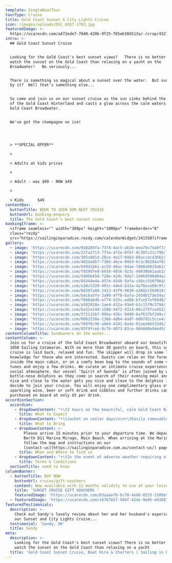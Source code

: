 ```yaml
---
template: SingleBoatTour
tourType: Cruise
title: Gold Coast Sunset & City Lights Cruise
icon: /images/uploads/DSC_0357-1703.jpg
featuredImage: >-
  https://ucarecdn.com/a472ede7-7040-420b-9f25-765eb30d513a/-/crop/4327x2003/0,362/-/preview/
intro: >-
  ## Gold Coast Sunset Cruise


  Looking for the Gold Coast's best sunset views?   There is no better place to
  watch the sunset on the Gold Coast than relaxing on a yacht on the
  Broadwater!   No seriously...


  There is something so magical about a sunset over the water.  But surrounded
  by it?  Well that's something else...    


  So come and join us on our sunset cruise as the sun sinks behind the mountains
  of the Gold Coast Hinterland and casts a glow across the calm waters of the
  Gold Coast Broadwater.    


  We've got the champagne on ice!




  > **SPECIAL OFFER**

  >

  > Adults at kids prices

  >

  > Adult - was $69 - NOW $49

  >

  > Kids      $49
contentBox:
  buttonTitle: BOOK TO JOIN OUR NEXT CRUISE
  buttonUrl: booking-enquiry
  title: The Gold Coast's best sunset views
bookingIframe: >-
  <iframe seamless="" width="300px" height="1000px" frameborder="0"
  class="rezdy"
  src="https://sailinginparadise.rezdy.com/calendarWidget/241550?iframe=true"></iframe>
gallery:
  - image: 'https://ucarecdn.com/010205fa-7374-4ac5-ab1b-eea79c74a0f7/'
  - image: 'https://ucarecdn.com/22fa2713-7f3a-4f2e-8f6f-9c30fc21c798/'
  - image: 'https://ucarecdn.com/365c0d1d-28ce-4a17-94b3-08accecd3661/'
  - image: 'https://ucarecdn.com/402dadb7-f30d-46ce-8954-6c1c9b284af0/'
  - image: 'https://ucarecdn.com/b4941b61-ac59-48ac-94ae-7868a9819a62/'
  - image: 'https://ucarecdn.com/f05997e0-6916-4036-923c-49938b61aab3/'
  - image: 'https://ucarecdn.com/540bb45d-f2de-42dc-9de7-1d469590d04a/'
  - image: 'https://ucarecdn.com/04344e4a-457e-43db-9afa-cb8cc510f96d/'
  - image: 'https://ucarecdn.com/a20c5320-401c-4de4-b32a-4a76ece68c9f/'
  - image: 'https://ucarecdn.com/8038fa88-1413-43f9-9030-a3882c50d010/'
  - image: 'https://ucarecdn.com/b4c6a5fe-3a90-4ff8-bafa-2434b1fde34a/'
  - image: 'https://ucarecdn.com/78b0abd6-ef74-433c-ad66-bfce57ef0446/'
  - image: 'https://ucarecdn.com/a582820e-1ae4-432a-93ed-b1c1579c5794/'
  - image: 'https://ucarecdn.com/ba32a14d-1580-4472-9314-08c2757ce452/'
  - image: 'https://ucarecdn.com/5f2131b7-994a-426c-9490-6af637bf299c/'
  - image: 'https://ucarecdn.com/0081538e-1366-4d04-8a07-b00792c5cce4/'
  - image: 'https://ucarecdn.com/769f0c96-ab64-4341-8a3e-91aee6653345/'
  - image: 'https://ucarecdn.com/85f9fce6-8c7b-4073-81ce-96b040e94e49/'
contentColumnTitle: Sundowners on the water...
contentColumn: >-
  Join us for a cruise of the Gold Coast Broadwater aboard our beautiful Seawind
  1050 Sailing Catamaran. With no more than 30 guests on board, this sunset
  cruise is laid back, relaxed and fun. The skipper will drop in some local
  knowledge for those who are interested. Guests can relax on the foredeck,
  inside the main cabin, or on a comfy bean bag to the sounds of some very cool
  tunes and enjoy a few drinks. We curate an intimate cruise experience with a
  social atmosphere. Our vessel ‘Spirit of Gwonda’ is often joined by wild
  bottle-nose dolphins as they come in search of their evening meal and being
  nice and close to the water gets you nice and close to the dolphins if they
  decide to join your cruise. You will enjoy one complimentary glass of
  sparkling wine, beer or soft drink and nibbles and further drinks can be
  purchased on board at only $5 per drink.
accordionSection:
  accordion:
    - dropdownContent: "•\t2 hours on the beautiful, calm Gold Coast Broadwater\n\n•\tRelax onboard a spacious Sailing Catamaran\n\n•\tA maximum of 30 guests on board\n\n•\tSee impressive superyachts, Seaworld, Palazzo Versace, Gold Coast Seaway, Wavebreak Island, South Stradbroke Island and local wildlife.\n\n•\tWatch the Sunset over the Gold Coast Hinterland\n\n•\tThen check out the Sparkling City lights as you see the Gold Coast in a new light\n\n•\tCool tunes set the soundtrack as you relax and take in the views\n\n•\tFriendly relaxed ambience with crew sharing some local knowledge\n\n•\tKeep your eyes peeled for dolphins!\n\n•\tIncludes one complimentary drink and nibbles cup\n\n•\tDeparts and returns @ Marina Mirage - an ideal spot for a beautiful waterfront meal or drinks before or after your cruise"
      title: What to Expect
    - dropdownContent: "•\tJacket on cooler days\n\n•\tEasily removable shoes\n\n•\tCamera"
      title: What to Bring
    - dropdownContent: >-
        Please arrive 15 minutes prior to your departure time. We depart from
        Berth D11 Marina Mirage, Main Beach. When arriving at the Marina please
        follow the map and instructions on our
        [contact-us](https://sailinginparadise.com.au/contact-us/) page.
      title: When and Where to find us
    - dropdownContent: "•\tIn the event of adverse weather requiring a cancellation of the cruise an SMS will be sent to your registered mobile (please ensure you provide one and check this before departing for the marina).\n\n•\tPlease provide notice of at least 72 hours should you wish to cancel to avoid forfeiture of ticket price.\n\n•\tThere is no BYO on our ticketed cruises however you will receive one complimentary bubbly, beer or soft drink and extra drinks may be purchased on board at very reasonable prices (cash preferred, cards accepted).\n\n•\tSailing in Paradise reserves the right to substitute the vessel if necessary without prior notice.\n\n•\tCruises are subject to weather suitability, the cruise can proceed in many weather conditions but if it is deemed unsafe or overly unpleasant we will not sail as we do want our guests to have a safe and enjoyable experience on board. Guests are able to reschedule or request a refund in this circumstance.\n\n•\tCruises require minimum numbers to depart. In the event of minimum numbers not being met guests will be offered a full refund or the opportunity to reschedule to an alternative date."
      title: Terms & Conditions
  sectionTitle: need to know
columnBanner:
  - buttonTitle: BUY NOW
    buttonUrl: cruise/gift-vouchers
    content: Now available with 12 months validity to use at your leisure.
    title: 'SUNSET CRUISE GIFT VOUCHERS '
    featuredImage: 'https://ucarecdn.com/03aaaef0-bc70-4e9d-8533-3309e9a7d59f/'
  - featuredImage: 'https://ucarecdn.com/c6767657-504f-42da-9e05-e9388170030d/'
featuredTestimonials:
  description: >-
    Check out Sandy's lovely review about her and her husband's experience on
    our Sunset and City Lights Cruise...
  testimonial: 'Sandy, UK'
  title: Sandy
meta:
  description: >-
    Looking for the Gold Coast's best sunset views? There is no better place to
    watch the sunset on the Gold Coast than relaxing on a yacht
  title: 'Gold Coast Sunset Cruise, Boat Hire & Charters | Sailing in Paradise'
---
```


